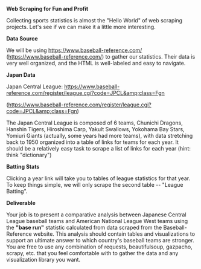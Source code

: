 **Web Scraping for Fun and Profit**

Collecting sports statistics is almost the &quot;Hello World&quot; of web scraping projects. Let&#39;s see if we can make it a little more interesting.

**Data Source**

We will be using https://www.baseball-reference.com/ (https://www.baseball-reference.com/) to gather our statistics. Their data is very well organized, and the HTML is well-labeled and easy to navigate.

**Japan Data**

Japan Central League: https://www.baseball-reference.com/register/league.cgi?code=JPCL&amp;class=Fgn

(https://www.baseball-reference.com/register/league.cgi?code=JPCL&amp;class=Fgn)

The Japan Central League is composed of 6 teams, Chunichi Dragons, Hanshin Tigers, Hiroshima Carp, Yakult Swallows, Yokohama Bay Stars, Yomiuri Giants (actually, some years had more teams), with data stretching back to 1950 organized into a table of links for teams for each year. It should be a relatively easy task to scrape a list of links for each year (hint: think &quot;dictionary&quot;)

**Batting Stats**

Clicking a year link will take you to tables of league statistics for that year. To keep things simple, we will only scrape the second table -- &quot;League Batting&quot;.

**Deliverable**

Your job is to present a comparative analysis between Japanese Central League baseball teams and American National League West teams using the **&quot;base run&quot;** statistic calculated from data scraped from the Baseball-Reference website. This analysis should contain tables and visualizations to support an ultimate answer to which country&#39;s baseball teams are stronger. You are free to use any combination of requests, beautifulsoup, gazpacho, scrapy, etc. that you feel comfortable with to gather the data and any visualization library you want.
